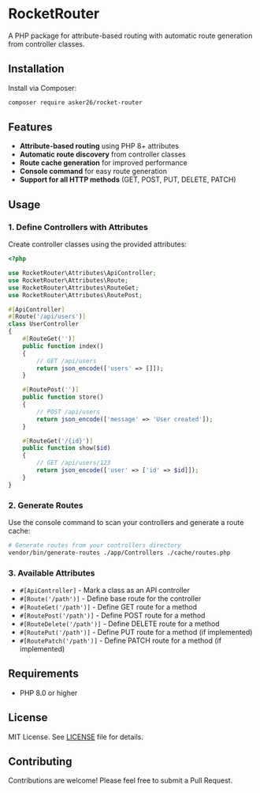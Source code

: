# RocketRouter

A PHP package for attribute-based routing with automatic route generation from controller classes.

## Installation

Install via Composer:

```bash
composer require asker26/rocket-router
```

## Features

- **Attribute-based routing** using PHP 8+ attributes
- **Automatic route discovery** from controller classes
- **Route cache generation** for improved performance
- **Console command** for easy route generation
- **Support for all HTTP methods** (GET, POST, PUT, DELETE, PATCH)

## Usage

### 1. Define Controllers with Attributes

Create controller classes using the provided attributes:

```php
<?php

use RocketRouter\Attributes\ApiController;
use RocketRouter\Attributes\Route;
use RocketRouter\Attributes\RouteGet;
use RocketRouter\Attributes\RoutePost;

#[ApiController]
#[Route('/api/users')]
class UserController
{
    #[RouteGet('')]
    public function index()
    {
        // GET /api/users
        return json_encode(['users' => []]);
    }

    #[RoutePost('')]
    public function store()
    {
        // POST /api/users
        return json_encode(['message' => 'User created']);
    }

    #[RouteGet('/{id}')]
    public function show($id)
    {
        // GET /api/users/123
        return json_encode(['user' => ['id' => $id]]);
    }
}
```

### 2. Generate Routes

Use the console command to scan your controllers and generate a route cache:

```bash
# Generate routes from your controllers directory
vendor/bin/generate-routes ./app/Controllers ./cache/routes.php
```

### 3. Available Attributes

- `#[ApiController]` - Mark a class as an API controller
- `#[Route('/path')]` - Define base route for the controller
- `#[RouteGet('/path')]` - Define GET route for a method
- `#[RoutePost('/path')]` - Define POST route for a method
- `#[RouteDelete('/path')]` - Define DELETE route for a method
- `#[RoutePut('/path')]` - Define PUT route for a method (if implemented)
- `#[RoutePatch('/path')]` - Define PATCH route for a method (if implemented)

## Requirements

- PHP 8.0 or higher

## License

MIT License. See [LICENSE](LICENSE) file for details.

## Contributing

Contributions are welcome! Please feel free to submit a Pull Request.

